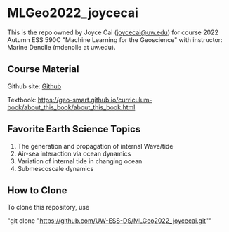 # MLGeo2022_joycecai
This is the repo owned by Joyce Cai (joycecai@uw.edu) for course 2022 Autumn ESS 590C "Machine Learning for the Geoscience" with instructor: Marine Denolle (mdenolle at uw.edu).

## Course Material
Github site: [Github](https://github.com/UW-ESS-DS/ESS490-590-Autmn22)

Textbook: https://geo-smart.github.io/curriculum-book/about_this_book/about_this_book.html

## Favorite Earth Science Topics
1. The generation and propagation of internal Wave/tide
2. Air-sea interaction via ocean dynamics
3. Variation of internal tide in changing ocean
4. Submescoscale dynamics

## How to Clone
To clone this repository, use 

"git clone "https://github.com/UW-ESS-DS/MLGeo2022_joycecai.git""

## 